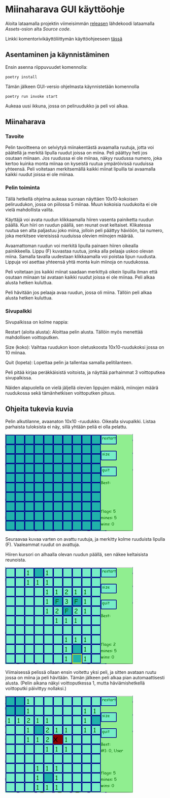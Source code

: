 # Miinaharava GUI käyttöohje

Aloita lataamalla projektin viimeisimmän [releasen](https://github.com/Deeroil/ot-harjoitustyo/releases) lähdekoodi lataamalla _Assets_-osion alta _Source code_.

Linkki komentorivikäyttöliittymän käyttöohjeeseen [tässä](https://github.com/Deeroil/ot-harjoitustyo/blob/master/dokumentaatio/kayttoohje_cli.md)

## Asentaminen ja käynnistäminen

Ensin asenna riippuvuudet komennolla:

```
poetry install
```

Tämän jälkeen GUI-versio ohjelmasta käynnistetään komennolla 

```
poetry run invoke start
```

Aukeaa uusi ikkuna, jossa on peliruudukko ja peli voi alkaa.

## Miinaharava

### Tavoite

Pelin tavoitteena on selviytyä miinakentästä avaamalla ruutuja, jotta voi päätellä ja merkitä lipulla ruudut joissa on miina. Peli päättyy heti jos osutaan miinaan. Jos ruudussa ei ole miinaa, näkyy ruudussa numero, joka kertoo kuinka monta miinaa on kyseistä ruutua ympäröivissä ruuduissa yhteensä. Peli voitetaan merkitsemällä kaikki miinat lipuilla tai avaamalla kaikki ruudut joissa ei ole miinaa.

### Pelin toiminta

Tällä hetkellä ohjelma aukeaa suoraan näyttäen 10x10-kokoisen peliruudukon, jossa on piilossa 5 miinaa. Muun kokoisia ruudukoita ei ole vielä mahdollista valita.

Käyttäjä voi avata ruudun klikkaamalla hiiren vasenta painiketta ruudun päällä. Kun hiiri on ruudun päällä, sen reunat ovat keltaiset. Klikatessa ruutua sen alta paljastuu joko miina, jolloin peli päättyy häviöön, tai numero, joka merkitsee viereisissä ruuduissa olevien miinojen määrää.

Avaamattoman ruudun voi merkitä lipulla painaen hiiren oikealla painikkeella. Lippu (F) kuvastaa ruutua, jonka alla pelaaja uskoo olevan miina.
Samalla tavalla uudestaan klikkaamalla voi poistaa lipun ruudusta. Lippuja voi asettaa yhteensä yhtä monta kuin miinoja on ruudukossa.

Peli voitetaan jos kaikki miinat saadaan merkittyä oikein lipuilla ilman että osutaan miinaan tai avataan kaikki ruudut joissa ei ole miinaa. Peli alkaa alusta hetken kuluttua.

Peli hävitään jos pelaaja avaa ruudun, jossa oli miina. Tällöin peli alkaa alusta hetken kuluttua.

### Sivupalkki

Sivupalkissa on kolme nappia:

Restart (aloita alusta): Aloittaa pelin alusta. Tällöin myös menettää mahdollisen voittoputken.

Size (koko): Vaihtaa ruudukon koon oletuskoosta 10x10-ruudukoksi jossa on 10 miinaa.

Quit (lopeta): Lopettaa pelin ja tallentaa samalla pelitilanteen. 

Peli pitää kirjaa peräkkäisistä voitoista, ja näyttää parhaimmat 3 voittoputkea sivupalkissa.

Näiden alapuolella on vielä jäljellä olevien lippujen määrä, miinojen määrä ruudukossa sekä tämänhetkisen voittoputken pituus.


## Ohjeita tukevia kuvia

Pelin alkutilanne, avaanaton 10x10 -ruudukko.
Oikealla sivupalkki. Listaa parhaista tuloksista ei näy, sillä yhtään peliä ei olla pelattu.

![Aloitustilanne](./pygame_aloitus.png)

Seuraavaa kuvaa varten on avattu ruutuja, ja merkitty kolme ruuduista lipulla (F). Vaaleammat ruudut on avattuja.

Hiiren kursori on alhaalla olevan ruudun päällä, sen näkee keltaisista reunoista.

![Peli](./pygame_pelitilanne.png)

Viimaisessä pelissä ollaan ensin voitettu yksi peli, ja sitten avataan ruutu jossa on miina ja peli hävitään.
Tämän jälkeen peli alkaa pian automaattisesti alusta.
(Pelin aikana näkyi voittoputkessa 1, mutta häviämishetkellä voittoputki päivittyy nollaksi.)

![Häviö](./pygame_havio.png)

